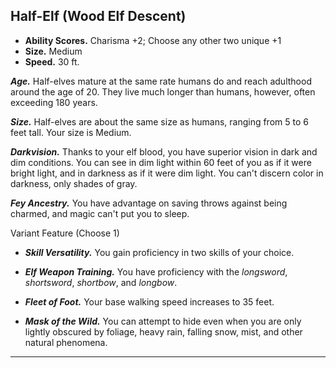 ﻿## Half-Elf (Wood Elf Descent)

- **Ability Scores.** Charisma +2; Choose any other two unique +1
- **Size.** Medium
- **Speed.** 30 ft.

***Age.*** Half-elves mature at the same rate humans do and reach adulthood around the age of 20. They live much longer than humans, however, often exceeding 180 years.

***Size.*** Half-elves are about the same size as humans, ranging from 5 to 6 feet tall. Your size is Medium.

***Darkvision.*** Thanks to your elf blood, you have superior vision in dark and dim conditions. You can see in dim light within 60 feet of you as if it were bright light, and in darkness as if it were dim light. You can't discern color in darkness, only shades of gray.

***Fey Ancestry.*** You have advantage on saving throws against being charmed, and magic can't put you to sleep.

Variant Feature (Choose 1)

- ***Skill Versatility.*** You gain proficiency in two skills of your choice.

- ***Elf Weapon Training.*** You have proficiency with the *longsword*, *shortsword*, *shortbow*, and *longbow*.

- ***Fleet of Foot.*** Your base walking speed increases to 35 feet.

- ***Mask of the Wild.*** You can attempt to hide even when you are only lightly obscured by foliage, heavy rain, falling snow, mist, and other natural phenomena.


---


